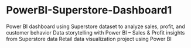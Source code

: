 # PowerBI-Superstore-Dashboard1
Power BI dashboard using Superstore dataset to analyze sales, profit, and customer behavior  Data storytelling with Power BI – Sales &amp; Profit insights from Superstore data  Retail data visualization project using Power BI 
